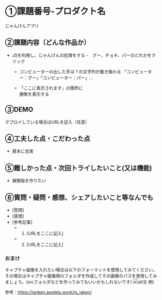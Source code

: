 # ①課題番号-プロダクト名

じゃんけんアプリ

## ②課題内容（どんな作品か）

- JSを利用し、じゃんけんの処理をする
  -　グー、チョキ、パーのどれかをクリック
  - コンピューターの出した手は？の文字列が置き換わる
    「コンピューター：グー」「コンピューター：パー」...
  
  - 「ここに表示されます」の箇所に  
    勝敗を表示する

## ③DEMO

デプロイしている場合はURLを記入（任意）

## ④工夫した点・こだわった点

- 基本に忠実

## ⑤難しかった点・次回トライしたいこと(又は機能)

- 展開版を作りたい

## ⑥質問・疑問・感想、シェアしたいこと等なんでも

- [質問]
- [感想]
- [参考記事]
  - 1. [URLをここに記入]
  - 2. [URLをここに記入]

### おまけ

キャプチャ画像を入れたい場合は以下のフォーマットを使用してみてください。その場合はキャプチャ画像用のフォルダを作成してその画像のパスを使用してみましょう。(srcフォルダなどを作ってみてもいいかもしれないです)
![alt文](画像URL)
例)

参考：https://janken.asotetu.work/js_jaken/

